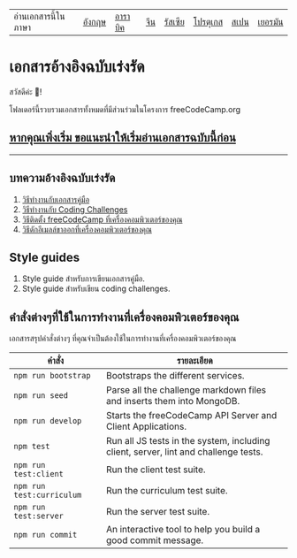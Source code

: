 <table>
    <tr>
        <!-- Do not translate this table -->
        <td> อ่านเอกสารนี้ในภาษา </td>
        <td><a href="/CONTRIBUTING.md"> อังกฤษ </a></td>
        <td><a href="/docs/arabic/README.md"> อาราบิค </a></td>
        <td><a href="/docs/chinese/README.md"> จีน </a></td>
        <td><a href="/docs/russian/README.md"> รัสเซีย </a></td>
        <td><a href="/docs/portuguese/README.md"> โปรตุเกส </a></td>
        <td><a href="/docs/spanish/README.md"> สเปน </a></td>
        <td><a href="/docs/german/README.md"> เยอรมัน </a></td>
    </tr>
</table>

# เอกสารอ้างอิงฉบับเร่งรัด

สวัสดีค่ะ 👋!

โฟลเดอร์นี้รวบรวมเอกสารทั้งหมดที่มีส่วนร่วมในโครงการ freeCodeCamp.org

## [หากคุณเพิ่งเริ่ม ขอแนะนำให้เริ่มอ่านเอกสารฉบับนี้ก่อน](/CONTRIBUTING.md)

---

## บทความอ้างอิงฉบับเร่งรัด

1. <a href="/docs/how-to-work-on-guide-articles.md">วิธีทำงานกับเอกสารคู่มือ</a>
2. <a href="/docs/how-to-work-on-coding-challenges.md">วิธีทำงานกับ Coding Challenges</a>
3. <a href="/docs/how-to-setup-freecodecamp-locally.md">วิธีติดตั้ง freeCodeCamp ที่เครื่องคอมพิวเตอร์ของคุณ</a>
4. <a href="/docs/how-to-catch-outgoing-emails-locally.md">วิธีดักอีเมลล์ขาออกที่เครื่องคอมพิวเตอร์ของคุณ</a>

## Style guides

1. Style guide สำหรับการเขียนเอกสารคู่มือ.
2. Style guide สำหรับเขียน coding challenges.

## คำสั่งต่างๆที่ใช้ในการทำงานที่เครื่องคอมพิวเตอร์ของคุณ

เอกสารสรุปคำสั่งต่างๆ ที่คุณจำเป็นต้องใช้ในการทำงานที่เครื่องคอมพิวเตอร์ของคุณ

| คำสั่ง | รายละเอียด |
| ------- | ----------- |
| `npm run bootstrap` | Bootstraps the different services. |
| `npm run seed` | Parse all the challenge markdown files and inserts them into MongoDB. |
| `npm run develop` | Starts the freeCodeCamp API Server and Client Applications. |
| `npm test` |  Run all JS tests in the system, including client, server, lint and challenge tests. |
| `npm run test:client` | Run the client test suite. |
| `npm run test:curriculum` | Run the curriculum test suite. |
| `npm run test:server` | Run the server test suite. |
| `npm run commit` | An interactive tool to help you build a good commit message. |
